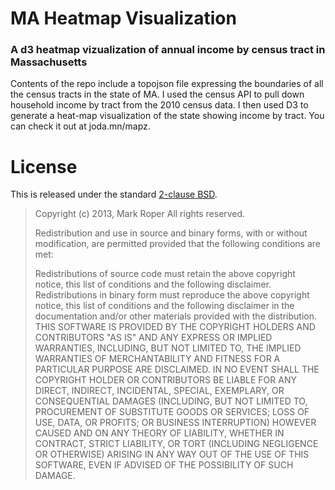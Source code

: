 # MA Heatmap Visualization
### A d3 heatmap vizualization of annual income by census tract in Massachusetts

Contents of the repo include a topojson file expressing the boundaries of all the census tracts in the state of MA.  I used the census API to pull down household income by tract from the 2010 census data.  I then used D3 to generate a heat-map visualization of the state showing income by tract.  You can check it out at joda.mn/mapz.

# License

This is released under the standard [2-clause BSD](http://opensource.org/licenses/BSD-2-Clause).

> Copyright (c) 2013, Mark Roper
> All rights reserved.
>
> Redistribution and use in source and binary forms, with or without modification, are permitted provided that the following conditions are met:
>
> Redistributions of source code must retain the above copyright notice, this list of conditions and the following disclaimer.
> Redistributions in binary form must reproduce the above copyright notice, this list of conditions and the following disclaimer in the documentation and/or other materials provided with the distribution.
> THIS SOFTWARE IS PROVIDED BY THE COPYRIGHT HOLDERS AND CONTRIBUTORS "AS IS" AND ANY EXPRESS OR IMPLIED WARRANTIES, INCLUDING, BUT NOT LIMITED TO, THE IMPLIED WARRANTIES OF MERCHANTABILITY AND FITNESS FOR A PARTICULAR PURPOSE ARE DISCLAIMED. IN NO EVENT SHALL THE COPYRIGHT HOLDER OR CONTRIBUTORS BE LIABLE FOR ANY DIRECT, INDIRECT, INCIDENTAL, SPECIAL, EXEMPLARY, OR CONSEQUENTIAL DAMAGES (INCLUDING, BUT NOT LIMITED TO, PROCUREMENT OF SUBSTITUTE GOODS OR SERVICES; LOSS OF USE, DATA, OR PROFITS; OR BUSINESS INTERRUPTION) HOWEVER CAUSED AND ON ANY THEORY OF LIABILITY, WHETHER IN CONTRACT, STRICT LIABILITY, OR TORT (INCLUDING NEGLIGENCE OR OTHERWISE) ARISING IN ANY WAY OUT OF THE USE OF THIS SOFTWARE, EVEN IF ADVISED OF THE POSSIBILITY OF SUCH DAMAGE.
